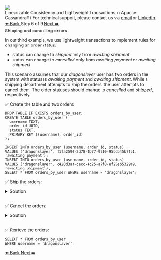 <!-- TOP -->
<div class="top">
  <img class="scenario-academy-logo" src="https://datastax-academy.github.io/katapod-shared-assets/images/ds-academy-2023.svg" />
  <div class="scenario-title-section">
    <span class="scenario-title">Linearizable Consistency and Lightweight Transactions in Apache Cassandra®</span>
    <span class="scenario-subtitle">ℹ️ For technical support, please contact us via <a href="mailto:aleksandr.volochnev@datastax.com">email</a> or <a href="https://dtsx.io/aleks">LinkedIn</a>.</span>
  </div>
</div>

<!-- NAVIGATION -->
<div id="navigation-top" class="navigation-top">
 <a href='command:katapod.loadPage?[{"step":"step5-cassandra"}]'
   class="btn btn-dark navigation-top-left">⬅️ Back
 </a>
<span class="step-count"> Step 6 of 9</span>
 <a href='command:katapod.loadPage?[{"step":"step7-cassandra"}]' 
    class="btn btn-dark navigation-top-right">Next ➡️
  </a>
</div>

<!-- CONTENT -->

<div class="step-title">Shipping and cancelling orders</div>

In our third example, we use lightweight transactions to implement rules for changing an order status:
- status can change to *shipped* only from *awaiting shipment*
- status can change to *cancelled* only from *awaiting payment* or *awaiting shipment*

This scenario assumes that our *dragonslayer* user has two orders in the system with statuses 
*awaiting payment* and *awaiting shipment*. While a shipping department attempts to ship the orders, the user 
attempts to cancel them. The order statuses should change to *cancelled* and *shipped*, respectively.  

✅ Create the table and two orders:
```
DROP TABLE IF EXISTS orders_by_user;
CREATE TABLE orders_by_user (
  username TEXT,
  order_id UUID,
  status TEXT,
  PRIMARY KEY ((username), order_id)
);

INSERT INTO orders_by_user (username, order_id, status) 
VALUES ('dragonslayer', f1fa2590-2d78-4b77-9710-95bdb45b7fa1, 'awaiting payment');
INSERT INTO orders_by_user (username, order_id, status) 
VALUES ('dragonslayer', c420d3a3-cecc-4c25-a7f8-ef28eb532969, 'awaiting shipment');
SELECT * FROM orders_by_user WHERE username = 'dragonslayer';
```

✅ Ship the orders: 
<details>
  <summary>Solution</summary>

```
UPDATE orders_by_user SET status = 'shipped' 
WHERE username = 'dragonslayer' 
  AND order_id = f1fa2590-2d78-4b77-9710-95bdb45b7fa1
IF status = 'awaiting shipment';
UPDATE orders_by_user SET status = 'shipped' 
WHERE username = 'dragonslayer' 
  AND order_id = c420d3a3-cecc-4c25-a7f8-ef28eb532969
IF status = 'awaiting shipment';
```

</details>

<br/>

✅ Cancel the orders:
<details>
  <summary>Solution</summary>

```
UPDATE orders_by_user 
SET status = 'cancelled' 
WHERE username = 'dragonslayer' 
  AND order_id = f1fa2590-2d78-4b77-9710-95bdb45b7fa1
IF status IN ('awaiting payment','awaiting shipment');
UPDATE orders_by_user 
SET status = 'cancelled' 
WHERE username = 'dragonslayer' 
  AND order_id = c420d3a3-cecc-4c25-a7f8-ef28eb532969
IF status IN ('awaiting payment','awaiting shipment');
```

</details>

<br/>

✅ Retrieve the orders:
```
SELECT * FROM orders_by_user
WHERE username = 'dragonslayer';
```

<!-- NAVIGATION -->
<div id="navigation-bottom" class="navigation-bottom">
 <a href='command:katapod.loadPage?[{"step":"step5-cassandra"}]'
   class="btn btn-dark navigation-bottom-left">⬅️ Back
 </a>
 <a href='command:katapod.loadPage?[{"step":"step7-cassandra"}]'
    class="btn btn-dark navigation-bottom-right">Next ➡️
  </a>
</div>

